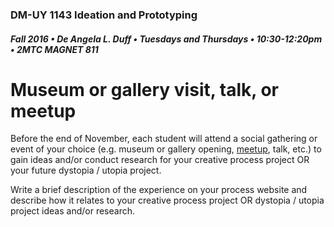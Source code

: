 ### DM-UY 1143 Ideation and Prototyping
##### Fall 2016 • De Angela L. Duff • Tuesdays and Thursdays • 10:30-12:20pm • 2MTC MAGNET 811

# Museum or gallery visit, talk, or meetup

Before the end of November, each student will attend a social gathering or event of your choice (e.g. museum or gallery opening, [meetup](http://meetup.com), talk, etc.) to gain ideas and/or conduct research for your creative process project OR your future dystopia / utopia project. 

Write a brief description of the experience on your process website and describe how it relates to your creative process project OR dystopia / utopia project ideas and/or research.